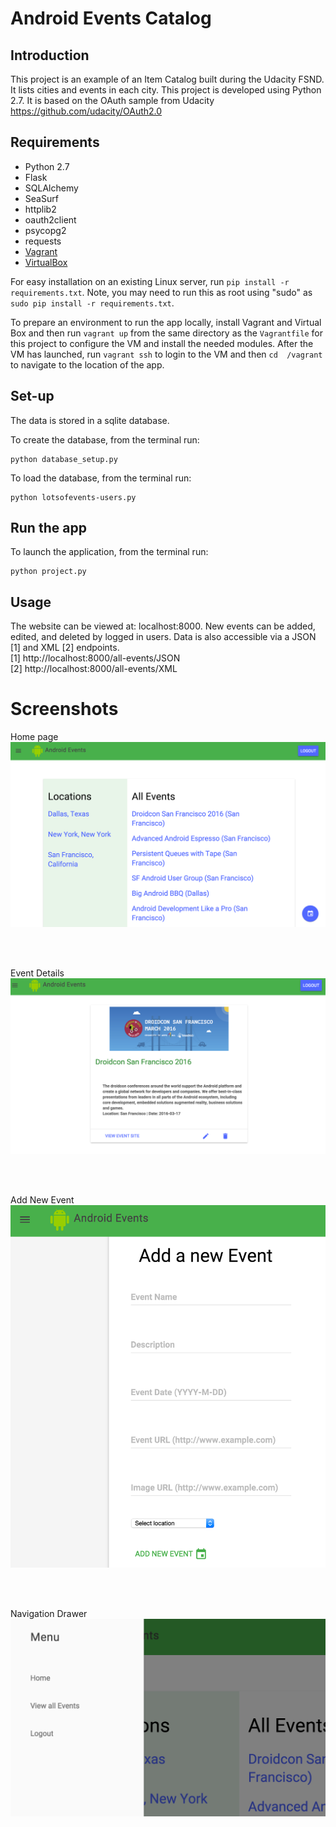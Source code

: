 # Android Events Catalog

## Introduction
This project is an example of an Item Catalog built during the Udacity FSND. It lists cities and events in each city. This project is developed using Python 2.7. It is based on the OAuth sample from Udacity https://github.com/udacity/OAuth2.0

## Requirements

- Python 2.7
- Flask
- SQLAlchemy
- SeaSurf
- httplib2
- oauth2client
- psycopg2
- requests
- [Vagrant](https://www.vagrantup.com/)
- [VirtualBox](https://www.virtualbox.org/wiki/Downloads)

For easy installation on an existing Linux server, run `pip install -r requirements.txt`. Note, you may need to run this as root using "sudo" as `sudo pip install -r requirements.txt`.

To prepare an environment to run the app locally, install Vagrant and Virtual Box and then run `vagrant up` from the same directory as the `Vagrantfile` for this project to configure the VM and install the needed modules. After the VM has launched, run `vagrant ssh` to login to the VM and then `cd  /vagrant` to navigate to the location of the app.

## Set-up
The data is stored in a sqlite database.

To create the database, from the terminal run:
```
python database_setup.py
```

To load the database, from the terminal run:
```
python lotsofevents-users.py
```

## Run the app
To launch the application, from the terminal run:
```
python project.py
```

## Usage
The website can be viewed at: localhost:8000. New events can be added, edited, and deleted by logged in users. Data is also accessible via a JSON [1] and XML [2] endpoints.
<br>
[1] http://localhost:8000/all-events/JSON
<br>
[2] http://localhost:8000/all-events/XML

# Screenshots
Home page <br>
![Alt text](readme-images/home.png "Home page")

<br><br>

Event Details <br>
![Alt Text](readme-images/eventDetails.png "Event Details")

<br><br>

Add New Event<br>
![Alt Text](readme-images/AddNewEvent.png "Add New Event")

<br><br>

Navigation Drawer<br>
![Alt Text](readme-images/drawer.png "Navigation Drawer")
